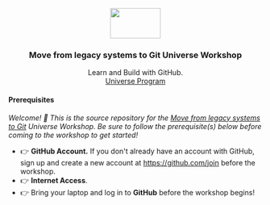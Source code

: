 <p align="center">
  <img src="https://user-images.githubusercontent.com/3791941/31036931-072760fe-a534-11e7-8cd7-0565bdc2727c.png" width="100" height="60">

  <h3 align="center">Move from legacy systems to Git Universe Workshop<br></h3>

  <p align="center">
    Learn and Build with GitHub.
    <br>
    <a href="https://githubuniverse.com/">Universe Program</a>
  </p>
</p>

#### Prerequisites

_Welcome! :wave: This is the source repository for the [Move from legacy systems to Git](https://githubuniverse.com/workshops/#move-from-legacy-systems-to-git) Universe Workshop. Be sure to follow the prerequisite(s) below before coming to the workshop to get started!_

- :point_right: **GitHub Account.** If you don't already have an account with GitHub, sign up and create a new account at https://github.com/join before the workshop.
- :point_right: **Internet Access**.
- :point_right: Bring your laptop and log in to **GitHub** before the workshop begins!
